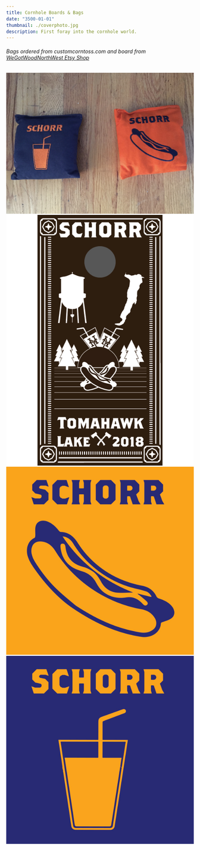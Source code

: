 ```yaml
---
title: Cornhole Boards & Bags
date: "3500-01-01"
thumbnail: ./coverphoto.jpg
description: First foray into the cornhole world.
---
```


###### Bags ordered from <a href="https://customcorntoss.com/" target ="_blank"><a>customcorntoss.com</a> and board from <a href ="https://www.etsy.com/shop/WeGotWoodNorthwest" target="_blank">WeGotWoodNorthWest Etsy Shop</a>

![Full Table](./product1.jpg)
![Full Table](./design-board.jpg)
![Scoreboard Graphic](./bag1.jpg)
![Cartoon Graphic](./bag2.jpg)
